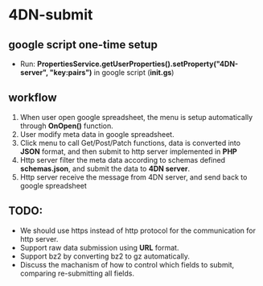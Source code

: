 # 4DN-submit

## google script one-time setup
  * Run: **PropertiesService.getUserProperties().setProperty("4DN-server", "key:pairs")** in google script (**init.gs**)

## workflow
  1.  When user open google spreadsheet, the menu is setup automatically through **OnOpen()** function.
  2.  User modify meta data in google spreadsheet.
  3.  Click menu to call Get/Post/Patch functions, data is converted into **JSON** format, and then submit to http server implemented in **PHP**
  4.  Http server filter the meta data according to schemas defined **schemas.json**, and submit the data to **4DN server**.
  5.  Http server receive the message from 4DN server, and send back to google spreadsheet

## TODO:
  * We should use https instead of http protocol for the communication for http server.
  * Support raw data submission using **URL** format.
  * Support bz2 by converting bz2 to gz automatically.
  * Discuss the machanism of how to control which fields to submit, comparing re-submitting all fields.
